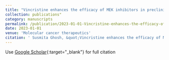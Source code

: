 ```yaml
---
title: "Vincristine enhances the efficacy of MEK inhibitors in preclinical models of KRAS-mutant colorectal cancer"
collection: publications"
category: manuscripts
permalink: /publication/2023-01-01-Vincristine-enhances-the-efficacy-of-MEK-inhibitors-in-preclinical-models-of-KRAS-mutant-colorectal-cancer
date: 2023-01-01
venue: 'Molecular cancer therapeutics'
citation: ' Susmita Ghosh, &quot;Vincristine enhances the efficacy of MEK inhibitors in preclinical models of KRAS-mutant colorectal cancer.&quot; Molecular cancer therapeutics, 2023.'
---
```

Use [Google Scholar](https://scholar.google.com/scholar?q=Vincristine+enhances+the+efficacy+of+MEK+inhibitors+in+preclinical+models+of+KRAS+mutant+colorectal+cancer){:target="_blank"} for full citation